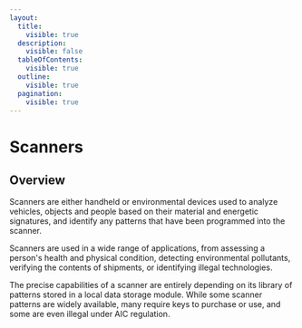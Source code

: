 ```yaml
---
layout:
  title:
    visible: true
  description:
    visible: false
  tableOfContents:
    visible: true
  outline:
    visible: true
  pagination:
    visible: true
---
```


# Scanners

## Overview

Scanners are either handheld or environmental devices used to analyze vehicles, objects and people based on their material and energetic signatures, and identify any patterns that have been programmed into the scanner.

Scanners are used in a wide range of applications, from assessing a person's health and physical condition, detecting environmental pollutants, verifying the contents of shipments, or identifying illegal technologies.

The precise capabilities of a scanner are entirely depending on its library of patterns stored in a local data storage module. While some scanner patterns are widely available, many require keys to purchase or use, and some are even illegal under AIC regulation.
